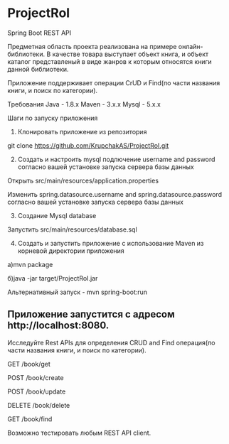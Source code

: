 # ProjectRoI
Spring Boot REST API

Предметная область проекта реализована на примере онлайн-библиотеки. В качестве товара выступает объект книга, и объект каталог представленый в виде жанров к которым относятся книги данной библиотеки.

Приложение поддерживает операции CrUD и Find(по части названия книги, и поиск по категории).

Требования
Java - 1.8.x
Maven - 3.x.x
Mysql - 5.x.x

Шаги по запуску приложения

1. Клонировать приложение из репозитория

git clone https://github.com/KrupchakAS/ProjectRoI.git

2. Создать и настроить mysql подлючение username and password согласно вашей установке запуска сервера базы данных

Открыть src/main/resources/application.properties

Изменить spring.datasource.username and spring.datasource.password согласно вашей установке запуска сервера базы данных

3. Создание Mysql database

Запустить src/main/resources/database.sql

4. Создать и запустить приложение с использование Maven из корневой директории приложения

а)mvn package

б)java -jar target/ProjectRoI.jar

Альтернативный запуск -
mvn spring-boot:run

Приложение запустится с адресом http://localhost:8080.
-------------------------------------------------------
Исследуйте Rest APIs
для определения CRUD and Find операция(по части названия книги, и поиск по категории).

GET /book/get

POST /book/create

POST /book/update

DELETE /book/delete

GET /book/find

Возможно тестировать любым REST API client.
